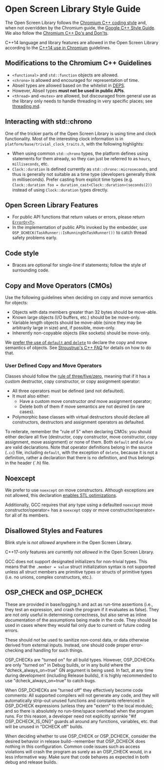 # Open Screen Library Style Guide

The Open Screen Library follows the
[Chromium C++ coding style](https://chromium.googlesource.com/chromium/src/+/master/styleguide/c++/c++.md) and, when not overridden by the Chromium guide, the
[Google C++ Style Guide](https://google.github.io/styleguide/cppguide.html).
We also follow the
[Chromium C++ Do's and Don'ts](https://sites.google.com/a/chromium.org/dev/developers/coding-style/cpp-dos-and-donts).

C++14 language and library features are allowed in the Open Screen Library
according to the
[C++14 use in Chromium](https://chromium-cpp.appspot.com#core-whitelist) guidelines.

## Modifications to the Chromium C++ Guidelines

- `<functional>` and `std::function` objects are allowed.
- `<chrono>` is allowed and encouraged for representation of time.
- Abseil types are allowed based on the whitelist in [DEPS](https://chromium.googlesource.com/openscreen/+/refs/heads/master/DEPS).
- However, Abseil types **must not be used in public APIs**.
- `<thread>` and `<mutex>` are allowed, but discouraged from general use as the
  library only needs to handle threading in very specific places;
  see [threading.md](threading.md).

## Interacting with std::chrono

One of the trickier parts of the Open Screen Library is using time and clock
functionality. Most of the interesting clock information is in
`platform/base/trivial_clock_traits.h`, with the following highlights:

- When using common `std::chrono` types, the platform defines using statements
  for them already, so they can just be referred to as `hours`, `milliseconds`,
  etc.
- `Clock::duration` is defined currently as `std::chrono::microseconds`, and
  thus is generally not suitable as a time type (developers generally think in
  milliseconds). Prefer casting from explicit time types (e.g.
  `Clock::duration foo = duration_cast<Clock::duration>(seconds(2))` instead
  of using `Clock::duration` types directly.

## Open Screen Library Features

- For public API functions that return values or errors, please return
  [`ErrorOr<T>`](https://chromium.googlesource.com/openscreen/+/master/platform/base/error.h).
- In the implementation of public APIs invoked by the embedder, use
  `OSP_DCHECK(TaskRunner::IsRunningOnTaskRunner())` to catch thread safety
  problems early.

## Code style

- Braces are optional for single-line if statements; follow the style of
  surrounding code.

## Copy and Move Operators (CMOs)

Use the following guidelines when deciding on copy and move semantics for
objects:

- Objects with data members greater than 32 bytes should be move-able.
- Known large objects (I/O buffers, etc.) should be be move-only.
- Variable length objects should be move-able
  (since they may be arbitrarily large in size) and, if possible, move-only.
- Inherently non-copyable objects (like sockets) should be move-only.

We [prefer the use of `default` and `delete`](https://sites.google.com/a/chromium.org/dev/developers/coding-style/cpp-dos-and-donts#TOC-Prefer-to-use-default)
to declare the copy and move semantics of objects.  See
[Stroustrup's C++ FAQ](http://www.stroustrup.com/C++11FAQ.html#default)
for details on how to do that.

### User Defined Copy and Move Operators

Classes should follow the [rule of
three/five/zero](https://en.cppreference.com/w/cpp/language/rule_of_three),
meaning that if it has a custom destructor, copy constructor, or copy
assignment operator:

- All three operators must be defined (and not defaulted).
- It must also either:
    - Have a custom move constructor *and* move assignment operator;
    - Delete both of them if move semantics are not desired (in rare cases).
- Polymorphic base classes with virtual destructors should declare all
  constructors, destructors and assignment operators as defaulted.

To reiterate, remember the "rule of 5" when declaring
CMOs: you should either declare all five (destructor, copy constructor,
move constructor, copy assignment, move assignment) or none of them. Both
`default` and `delete` are valid declarations. Note that operator
definitions belong in the source (`.cc`) file, including `default`, with the
exception of  `delete`, because it is not a definition, rather a declaration
that there is no definition, and thus belongs in the header (`.h) file.

## Noexcept

We prefer to use `noexcept` on move constructors.  Although exceptions are not
allowed, this declaration [enables STL optimizations](https://en.cppreference.com/w/cpp/language/noexcept_spec).

Additionally, GCC requires that any type using a defaulted `noexcept` move
constructor/operator= has a `noexcept` copy or move constructor/operator= for
all of its members.

## Disallowed Styles and Features

Blink style is *not allowed* anywhere in the Open Screen Library.

C++17-only features are currently *not allowed* in the Open Screen Library.

GCC does not support designated initializers for non-trivial types.  This means
that the `.member = value` struct initialization syntax is not supported unless
all struct members are primitive types or structs of primitive types (i.e. no
unions, complex constructors, etc.).

## OSP_CHECK and OSP_DCHECK

These are provided in base/logging.h and act as run-time assertions (i.e., they
test an expression, and crash the program if it evaluates as false). They are
not only useful in determining correctness, but also serve as inline
documentation of the assumptions being made in the code. They should be used in
cases where they would fail only due to current or future coding errors.

These should *not* be used to sanitize non-const data, or data otherwise derived
from external inputs. Instead, one should code proper error-checking and
handling for such things.

OSP_CHECKs are "turned on" for all build types. However, OSP_DCHECKs are only
"turned on" in Debug builds, or in any build where the "dcheck_always_on=true"
GN argument is being used. In fact, at any time during development (including
Release builds), it is highly recommended to use "dcheck_always_on=true" to
catch bugs.

When OSP_DCHECKs are "turned off" they effectively become code comments: All
supported compilers will not generate any code, and they will automatically
strip-out unused functions and constants referenced in OSP_DCHECK expressions
(unless they are "extern" to the local module); and so there is absolutely no
run-time/space overhead when the program runs. For this reason, a developer need
not explicitly sprinkle "#if OSP_DCHECK_IS_ON()" guards all around any
functions, variables, etc. that will be unused in "DCHECK off" builds.

When deciding whether to use OSP_CHECK or OSP_DCHECK, consider the desired
behavior in release build--remember that OSP_DCHECK does nothing in this
configuration. Common code issues such as access violations will crash the
program as surely as an OSP_CHECK would, in a less informative way. Make sure
that code behaves as expected in both debug and release builds.
